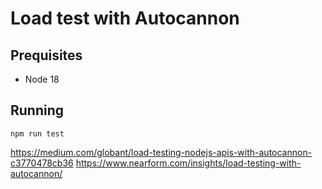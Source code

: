# Load test with Autocannon

## Prequisites

- Node 18

## Running

```
npm run test
```

https://medium.com/globant/load-testing-nodejs-apis-with-autocannon-c3770478cb36
https://www.nearform.com/insights/load-testing-with-autocannon/
